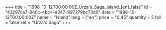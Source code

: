 +++
title = "1998-10-12T00:00:00Z_Urza's_Saga_Island_[en]_false"
id = "43297ca7-846c-4bc4-a347-997279bc73d6"
date = "1998-10-12T00:00:00Z"
name = "Island"
lang = ["en"]
price = "0.45"
quantity = 5
foil = false
set = "Urza's Saga"
+++
